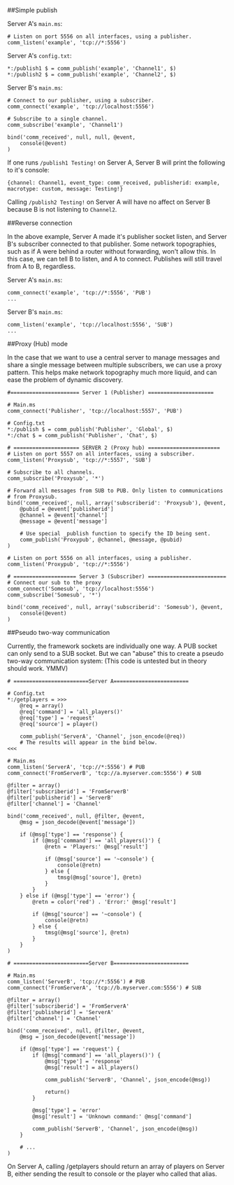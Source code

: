 ##Simple publish

Server A's `main.ms`:
	
    # Listen on port 5556 on all interfaces, using a publisher.
    comm_listen('example', 'tcp://*:5556')

Server A's `config.txt`:

    *:/publish1 $ = comm_publish('example', 'Channel1', $)
    *:/publish2 $ = comm_publish('example', 'Channel2', $)

Server B's `main.ms`:

    # Connect to our publisher, using a subscriber.
    comm_connect('example', 'tcp://localhost:5556')

    # Subscribe to a single channel.
    comm_subscribe('example', 'Channel1')

    bind('comm_received', null, null, @event,
        console(@event)
    )

If one runs `/publish1 Testing!` on Server A, Server B will print the following 
to it's console:

    {channel: Channel1, event_type: comm_received, publisherid: example, macrotype: custom, message: Testing!}

Calling `/publish2 Testing!` on Server A will have no affect on Server B because 
B is not listening to `Channel2`.

##Reverse connection

In the above example, Server A made it's publisher socket listen, and Server B's 
subscriber connected to that publisher. Some network topographies, such as if A 
were behind a router without forwarding, won't allow this. In this case, we can 
tell B to listen, and A to connect. Publishes will still travel from A to B, 
regardless.

Server A's `main.ms`:

    comm_connect('example', 'tcp://*:5556', 'PUB')
    ...

Server B's `main.ms`:

    comm_listen('example', 'tcp://localhost:5556', 'SUB')
    ...

##Proxy (Hub) mode

In the case that we want to use a central server to manage messages and share a 
single message between multiple subscribers, we can use a proxy pattern. This 
helps make network topography much more liquid, and can ease the problem of 
dynamic discovery.
	
    #====================== Server 1 (Publisher) =====================

    # Main.ms
    comm_connect('Publisher', 'tcp://localhost:5557', 'PUB')

    # Config.txt
    *:/publish $ = comm_publish('Publisher', 'Global', $)
    *:/chat $ = comm_publish('Publisher', 'Chat', $)

    # ===================== SERVER 2 (Proxy hub) =======================
    # Listen on port 5557 on all interfaces, using a subscriber.
    comm_listen('Proxysub', 'tcp://*:5557', 'SUB')

    # Subscribe to all channels.
    comm_subscribe('Proxysub', '*')

    # Forward all messages from SUB to PUB. Only listen to communications
    # from Proxysub.
    bind('comm_received', null, array('subscriberid': 'Proxysub'), @event,
        @pubid = @event['publisherid']
        @channel = @event['channel']
        @message = @event['message']

        # Use special _publish function to specify the ID being sent.
        comm_publish('Proxypub', @channel, @message, @pubid)
    )

    # Listen on port 5556 on all interfaces, using a publisher.
    comm_listen('Proxypub', 'tcp://*:5556')

    # ==================== Server 3 (Subscriber) =========================
    # Connect our sub to the proxy
    comm_connect('Somesub', 'tcp://localhost:5556')
    comm_subscribe('Somesub', '*')

    bind('comm_received', null, array('subscriberid': 'Somesub'), @event,
        console(@event)
    )

##Pseudo two-way communication

Currently, the framework sockets are individually one way. A PUB socket can only 
send to a SUB socket. But we can "abuse" this to create a pseudo two-way communication 
system: (This code is untested but in theory should work. YMMV)

    # ========================Server A========================

    # Config.txt
    *:/getplayers = >>>
        @req = array()
        @req['command'] = 'all_players()'
        @req['type'] = 'request'
        @req['source'] = player()

        comm_publish('ServerA', 'Channel', json_encode(@req))
        # The results will appear in the bind below.
    <<<

    # Main.ms
    comm_listen('ServerA', 'tcp://*:5556') # PUB
    comm_connect('FromServerB', 'tcp://a.myserver.com:5556') # SUB

    @filter = array()
    @filter['subscriberid'] = 'FromServerB'
    @filter['publisherid'] = 'ServerB'
    @filter['channel'] = 'Channel'

    bind('comm_received', null, @filter, @event,
        @msg = json_decode(@event['message'])

        if (@msg['type'] == 'response') {
            if (@msg['command'] == 'all_players()') {
                @retn = 'Players:' @msg['result']
                
                if (@msg['source'] == '~console') {
                    console(@retn)
                } else {
                    tmsg(@msg['source'], @retn)
                }
            }
        } else if (@msg['type'] == 'error') {
            @retn = color('red') . 'Error:' @msg['result']
            
            if (@msg['source'] == '~console') {
                console(@retn)
            } else {
                tmsg(@msg['source'], @retn)
            }
        }
    )

    # ========================Server B========================

    # Main.ms
    comm_listen('ServerB', 'tcp://*:5556') # PUB
    comm_connect('FromServerA', 'tcp://b.myserver.com:5556') # SUB

    @filter = array()
    @filter['subscriberid'] = 'FromServerA'
    @filter['publisherid'] = 'ServerA'
    @filter['channel'] = 'Channel'

    bind('comm_received', null, @filter, @event,
        @msg = json_decode(@event['message'])

        if (@msg['type'] == 'request') {
            if (@msg['command'] == 'all_players()') {
                @msg['type'] = 'response'
                @msg['result'] = all_players()

                comm_publish('ServerB', 'Channel', json_encode(@msg))

                return()
            }

            @msg['type'] = 'error'
            @msg['result'] = 'Unknown command:' @msg['command']
            
            comm_publish('ServerB', 'Channel', json_encode(@msg))
        }

        # ...
    )

On Server A, calling /getplayers should return an array of players on Server B, 
either sending the result to console or the player who called that alias.